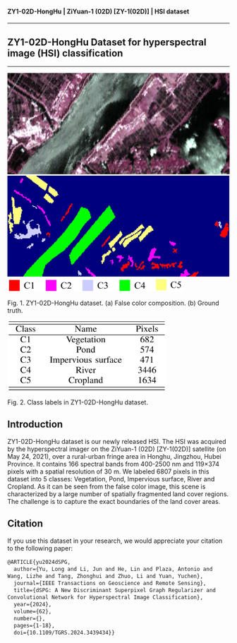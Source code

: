 #### ZY1-02D-HongHu | ZiYuan-1 (02D) [ZY-1(02D)] | HSI dataset
---
## ZY1-02D-HongHu Dataset for hyperspectral image (HSI) classification
---

<img src="figure/false-color.png" width="700" height="230"/> 
<img src="figure/ZY-HH-GT.png" width="700" height="230"/> 
<img src="figure/ZY-HH_legend.png" width="400" height="30"/>

Fig. 1. ZY1-02D-HongHu dataset. (a) False color composition. (b) Ground truth.
  

<img src="figure/ZY-HH_table.png" width="360" height="160"/> 

Fig. 2. Class labels in ZY1-02D-HongHu dataset.

## Introduction

ZY1-02D-HongHu dataset is our newly released HSI. The HSI was acquired by the hyperspectral imager on the ZiYuan-1 (02D) [ZY-1(02D)] satellite (on May 24, 2021), over a rural-urban fringe area in Honghu, Jingzhou, Hubei Province. It contains 166 spectral bands from 400-2500 nm and 119×374 pixels with a spatial resolution of 30 m. We labeled 6807 pixels in this dataset into 5 classes: Vegetation, Pond, Impervious surface, River and Cropland. As it can be seen from the false color image, this scene is characterized by a large number of spatially fragmented land cover regions. The challenge is to capture the exact boundaries of the land cover areas.

## Citation

If you use this dataset in your research, we would appreciate your citation to the following paper:

	@ARTICLE{yu2024dSPG,
	  author={Yu, Long and Li, Jun and He, Lin and Plaza, Antonio and Wang, Lizhe and Tang, Zhonghui and Zhuo, Li and Yuan, Yuchen},
	  journal={IEEE Transactions on Geoscience and Remote Sensing}, 
	  title={dSPG: A New Discriminant Superpixel Graph Regularizer and Convolutional Network for Hyperspectral Image Classification}, 
	  year={2024},
	  volume={62},
	  number={},
	  pages={1-18},
	  doi={10.1109/TGRS.2024.3439434}}
